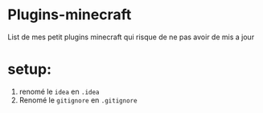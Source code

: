 # Plugins-minecraft
List de mes petit plugins minecraft qui risque de ne pas avoir de mis a jour


# **setup:**

1. renomé le ``idea`` en ``.idea``
2. Renomé le ``gitignore`` en ``.gitignore``
